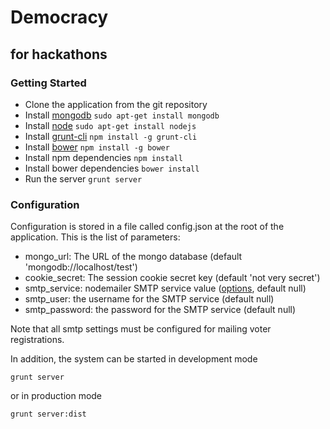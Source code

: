 Democracy
=========

for hackathons
--------------

### Getting Started

* Clone the application from the git repository
* Install [mongodb](https://www.mongodb.org/) `sudo apt-get install mongodb`
* Install [node](http://nodejs.org/) `sudo apt-get install nodejs`
* Install [grunt-cli](http://gruntjs.com/) `npm install -g grunt-cli`
* Install [bower](http://bower.io/) `npm install -g bower`
* Install npm dependencies `npm install`
* Install bower dependencies `bower install`
* Run the server `grunt server`

### Configuration

Configuration is stored in a file called config.json at the root of the application. This is the list of parameters:

* mongo\_url: The URL of the mongo database (default 'mongodb://localhost/test')
* cookie\_secret: The session cookie secret key (default 'not very secret')
* smtp\_service: nodemailer SMTP service value ([options](https://github.com/andris9/nodemailer#well-known-services-for-smtp), default null)
* smtp\_user: the username for the SMTP service (default null)
* smtp\_password: the password for the SMTP service (default null)

Note that all smtp settings must be configured for mailing voter registrations.

In addition, the system can be started in development mode

`grunt server`

or in production mode

`grunt server:dist`